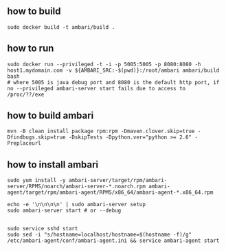 how to build
--------------------

```
sudo docker build -t ambari/build .
```

how to run
--------------------

```
sudo docker run --privileged -t -i -p 5005:5005 -p 8080:8080 -h host1.mydomain.com -v ${AMBARI_SRC:-$(pwd)}:/root/ambari ambari/build bash
# where 5005 is java debug port and 8080 is the default http port, if no --privileged ambari-server start fails due to access to /proc/??/exe
```

how to build ambari
----------------------------

```
mvn -B clean install package rpm:rpm -Dmaven.clover.skip=true -Dfindbugs.skip=true -DskipTests -Dpython.ver="python >= 2.6" -Preplaceurl
```

how to install ambari
----------------------------

```
sudo yum install -y ambari-server/target/rpm/ambari-server/RPMS/noarch/ambari-server-*.noarch.rpm ambari-agent/target/rpm/ambari-agent/RPMS/x86_64/ambari-agent-*.x86_64.rpm

echo -e '\n\n\n\n' | sudo ambari-server setup
sudo ambari-server start # or --debug


sudo service sshd start
sudo sed -i "s/hostname=localhost/hostname=$(hostname -f)/g" /etc/ambari-agent/conf/ambari-agent.ini && service ambari-agent start
```

